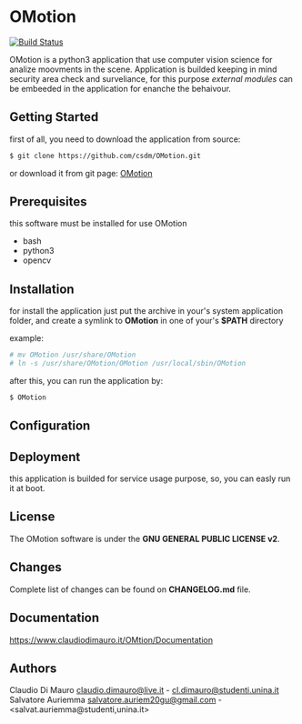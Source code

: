 # OMotion 
[![Build Status](https://travis-ci.org/csdm/OMotion.svg?branch=master)](https://travis-ci.org/csdm/OMotion)

OMotion is a python3 application that use computer vision science for analize moovments in the scene.
Application is builded keeping in mind security area check and surveliance, for this purpose *external modules* can be embeeded in the application for enanche the behaivour.

## Getting Started
first of all, you need to download the application from source:
```bash
$ git clone https://github.com/csdm/OMotion.git
```

or download it from git page: [OMotion](https://github.com/csdm/OMotion)

## Prerequisites
this software must be installed for use OMotion
* bash
* python3
* opencv


## Installation
for install the application just put the archive in your's system application folder, and create a symlink to **OMotion** in one of your's **$PATH** directory

example:
```bash
# mv OMotion /usr/share/OMotion
# ln -s /usr/share/OMotion/OMotion /usr/local/sbin/OMotion
```

after this, you can run the application by:
```bash
$ OMotion
```

## Configuration


## Deployment
this application is builded for service usage purpose, so, you can easly run it at boot.

## License
The OMotion software is under the **GNU GENERAL PUBLIC LICENSE v2**.

## Changes
Complete list of changes can be found on **CHANGELOG.md** file.

## Documentation
https://www.claudiodimauro.it/OMtion/Documentation

## Authors
Claudio Di Mauro <claudio.dimauro@live.it> - <cl.dimauro@studenti.unina.it> <br>
Salvatore Auriemma <salvatore.auriem20gu@gmail.com> - <salvat.auriemma@studenti,unina.it>
